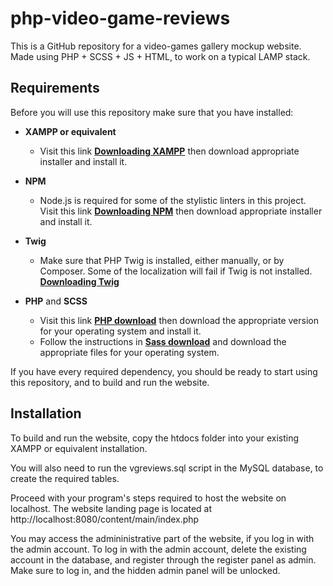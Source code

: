 # php-video-game-reviews

This is a GitHub repository for a video-games gallery mockup website. Made using PHP + SCSS + JS + HTML, to work on a typical LAMP stack.

## Requirements

Before you will use this repository make sure that you have installed:

- **XAMPP or equivalent**

  - Visit this link **[Downloading XAMPP](https://www.apachefriends.org/pl/index.html)** then download appropriate installer and install it.
  
- **NPM**

  - Node.js is required for some of the stylistic linters in this project. Visit this link **[Downloading NPM](https://docs.npmjs.com/downloading-and-installing-node-js-and-npm)** then download appropriate installer and install it.
  
  
- **Twig**

  - Make sure that PHP Twig is installed, either manually, or by Composer. Some of the localization will fail if Twig is not installed. **[Downloading Twig](https://twig.symfony.com/)**
  

- **PHP** and **SCSS**

  - Visit this link **[PHP download](https://www.php.net/downloads.php)** then download the appropriate version for your operating system and install it.
  - Follow the instructions in **[Sass download](https://sass-lang.com/install)** and download the appropriate files for your operating system.

If you have every required dependency, you should be ready to start using this repository, and to build and run the website.

## Installation

To build and run the website, copy the htdocs folder into your existing XAMPP or equivalent installation. 

You will also need to run the vgreviews.sql script in the MySQL database, to create the required tables.

Proceed with your program's steps required to host the website on localhost. The website landing page is located at http://localhost:8080/content/main/index.php

You may access the admininistrative part of the website, if you log in with the admin account. To log in with the admin account, delete the existing account in the database, and register through the register panel as admin. Make sure to log in, and the hidden admin panel will be unlocked.
